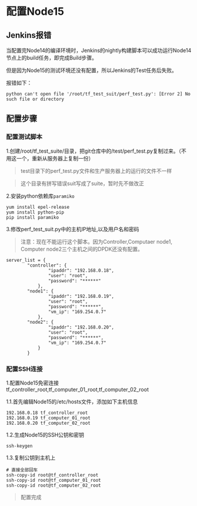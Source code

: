 # 配置Node15

## Jenkins报错

当配置完Node14的编译环境时，Jenkins的nightly构建脚本可以成功运行Node14节点上的build任务，即完成Build步骤。

但是因为Node15的测试环境还没有配置，所以Jenkins的Test任务后失败。

报错如下：
```
python can't open file '/root/tf_test_suit/perf_test.py': [Error 2] No such file or directory
```

## 配置步骤

### 配置测试脚本

1.创建/root/tf_test_suite/目录，把git仓库中的/test/perf_test.py复制过来。（不用这一个，重新从服务器上复制一份）

> test目录下的perf_test.py文件和生产服务器上的运行的文件不一样

> 这个目录有拼写错误suit写成了suite，暂时先不做改正

2.安装python依赖库`paramiko`
```
yum install epel-release
yum install python-pip
pip install paramiko
```

3.修改perf_test_suit.py中的主机IP地址,以及用户名和密码
> 注意：现在不能运行这个脚本。因为Controller,Computaer node1, Computer node2三个主机之间的DPDK还没有配置。

```
server_list = {
        "controller": {
                "ipaddr": "192.168.0.18",
                "user": "root",
                "password": "******"
            },
        "node1": {
                "ipaddr": "192.168.0.19",
                "user": "root",
                "password": "******",
                "vm_ip": "169.254.0.7"
            },
        "node2": {
                "ipaddr": "192.168.0.20",
                "user": "root",
                "password": "******",
                "vm_ip": "169.254.0.7"
            }
        }
```
### 配置SSH连接

1.配置Node15免密连接tf_controller_root,tf_computer_01_root,tf_computer_02_root

1.1.首先编辑Node15的/etc/hosts文件，添加如下主机信息
```
192.168.0.18 tf_controller_root
192.168.0.19 tf_computer_01_root 
192.168.0.20 tf_computer_02_root 
```

1.2.生成Node15的SSH公钥和密钥
```
ssh-keygen
```

1.3.复制公钥到主机上
```
# 直接全部回车
ssh-copy-id root@tf_controller_root
ssh-copy-id root@tf_computer_01_root
ssh-copy-id root@tf_computer_02_root
```

> 配置完成